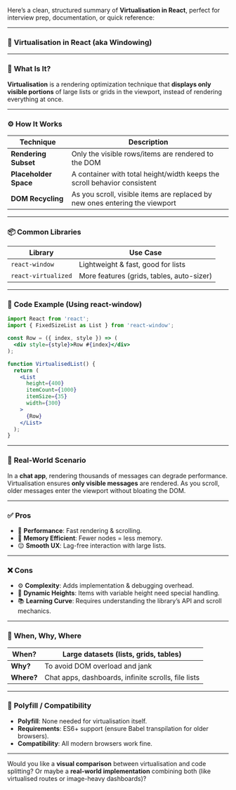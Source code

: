 Here’s a clean, structured summary of **Virtualisation in React**, perfect for interview prep, documentation, or quick reference:

---

### 🚀 **Virtualisation in React (aka Windowing)**

---

### 📘 **What Is It?**

**Virtualisation** is a rendering optimization technique that **displays only visible portions** of large lists or grids in the viewport, instead of rendering everything at once.

---

### ⚙️ **How It Works**

| Technique           | Description                                                                 |
|---------------------|-----------------------------------------------------------------------------|
| **Rendering Subset** | Only the visible rows/items are rendered to the DOM                        |
| **Placeholder Space**| A container with total height/width keeps the scroll behavior consistent   |
| **DOM Recycling**   | As you scroll, visible items are replaced by new ones entering the viewport |

---

### 📦 **Common Libraries**

| Library           | Use Case                             |
|-------------------|--------------------------------------|
| `react-window`    | Lightweight & fast, good for lists   |
| `react-virtualized` | More features (grids, tables, auto-sizer) |

---

### 🧪 **Code Example (Using react-window)**

```jsx
import React from 'react';
import { FixedSizeList as List } from 'react-window';

const Row = ({ index, style }) => (
  <div style={style}>Row #{index}</div>
);

function VirtualisedList() {
  return (
    <List
      height={400}
      itemCount={1000}
      itemSize={35}
      width={300}
    >
      {Row}
    </List>
  );
}
```

---

### 💼 **Real-World Scenario**

In a **chat app**, rendering thousands of messages can degrade performance. Virtualisation ensures **only visible messages** are rendered. As you scroll, older messages enter the viewport without bloating the DOM.

---

### ✅ **Pros**

- 🚀 **Performance**: Fast rendering & scrolling.
- 🧠 **Memory Efficient**: Fewer nodes = less memory.
- 😌 **Smooth UX**: Lag-free interaction with large lists.

---

### ❌ **Cons**

- ⚙️ **Complexity**: Adds implementation & debugging overhead.
- 🔄 **Dynamic Heights**: Items with variable height need special handling.
- 📚 **Learning Curve**: Requires understanding the library’s API and scroll mechanics.

---

### 📌 **When, Why, Where**

| **When?** | Large datasets (lists, grids, tables) |
|-----------|----------------------------------------|
| **Why?**  | To avoid DOM overload and jank         |
| **Where?**| Chat apps, dashboards, infinite scrolls, file lists |

---

### 🧩 **Polyfill / Compatibility**

- **Polyfill**: None needed for virtualisation itself.
- **Requirements**: ES6+ support (ensure Babel transpilation for older browsers).
- **Compatibility**: All modern browsers work fine.

---

Would you like a **visual comparison** between virtualisation and code splitting? Or maybe a **real-world implementation** combining both (like virtualised routes or image-heavy dashboards)?
